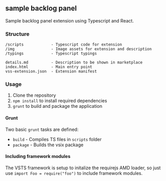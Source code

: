 ## sample backlog panel ##

Sample backlog panel extension using Typescript and React. 

### Structure ###

```
/scripts            - Typescript code for extension
/img                - Image assets for extension and description
/typings            - Typescript typings

details.md          - Description to be shown in marketplace   
index.html          - Main entry point
vss-extension.json  - Extension manifest
```

### Usage ###

1. Clone the repository
1. `npm install` to install required dependencies
2. `grunt` to build and package the application

#### Grunt ####

Two basic `grunt` tasks are defined:

* `build` - Compiles TS files in `scripts` folder
* `package` - Builds the vsix package

#### Including framework modules ####

The VSTS framework is setup to initalize the requirejs AMD loader, so just use `import Foo = require("foo")` to include framework modules.